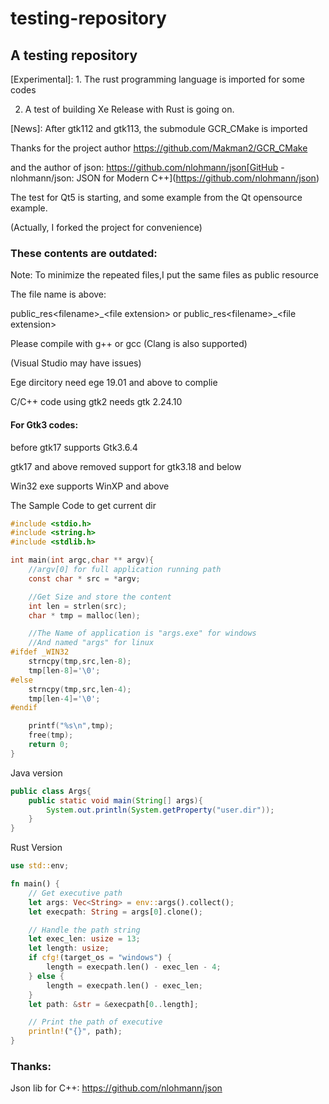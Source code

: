 # testing-repository

## A testing repository

\[Experimental]:  1. The rust programming language is imported for some codes

2. A test of building Xe Release with Rust is going on.

\[News]: After gtk112 and gtk113, the submodule GCR_CMake is imported

Thanks for the project author https://github.com/Makman2/GCR_CMake

and the author of json: https://github.com/nlohmann/json[GitHub - nlohmann/json: JSON for Modern C++](https://github.com/nlohmann/json)

The test for Qt5 is starting, and some example from the Qt opensource example.

(Actually, I forked the project for convenience)

### These contents are outdated:

Note: To minimize the repeated files,I put the same files as public resource

The file name is above:

public\_res\<filename\>\_\<file extension\> or public\_res\<filename\>\_\<file extension\>

Please compile with g++ or gcc (Clang is also supported)

(Visual Studio may have issues)

Ege dircitory need ege 19.01 and above to complie

C/C++ code using gtk2 needs gtk 2.24.10

#### For Gtk3 codes:

before gtk17 supports Gtk3.6.4

gtk17 and above removed support for gtk3.18 and below

Win32 exe supports WinXP and above

The Sample Code to get current dir

```c
#include <stdio.h>
#include <string.h>
#include <stdlib.h>

int main(int argc,char ** argv){
    //argv[0] for full application running path
    const char * src = *argv;

    //Get Size and store the content
    int len = strlen(src); 
    char * tmp = malloc(len);

    //The Name of application is "args.exe" for windows
    //And named "args" for linux
#ifdef _WIN32
    strncpy(tmp,src,len-8);
    tmp[len-8]='\0';
#else
    strncpy(tmp,src,len-4);
    tmp[len-4]='\0';
#endif

    printf("%s\n",tmp);
    free(tmp);
    return 0;
}
```

Java version

```java
public class Args{
    public static void main(String[] args){ 
        System.out.println(System.getProperty("user.dir"));
    }
}
```

Rust Version

```rust
use std::env;

fn main() {
    // Get executive path
    let args: Vec<String> = env::args().collect();
    let execpath: String = args[0].clone();

    // Handle the path string
    let exec_len: usize = 13;
    let length: usize;
    if cfg!(target_os = "windows") {
        length = execpath.len() - exec_len - 4;
    } else {
        length = execpath.len() - exec_len;
    }
    let path: &str = &execpath[0..length];

    // Print the path of executive
    println!("{}", path);
}
```

### Thanks:

Json lib for C++: https://github.com/nlohmann/json
